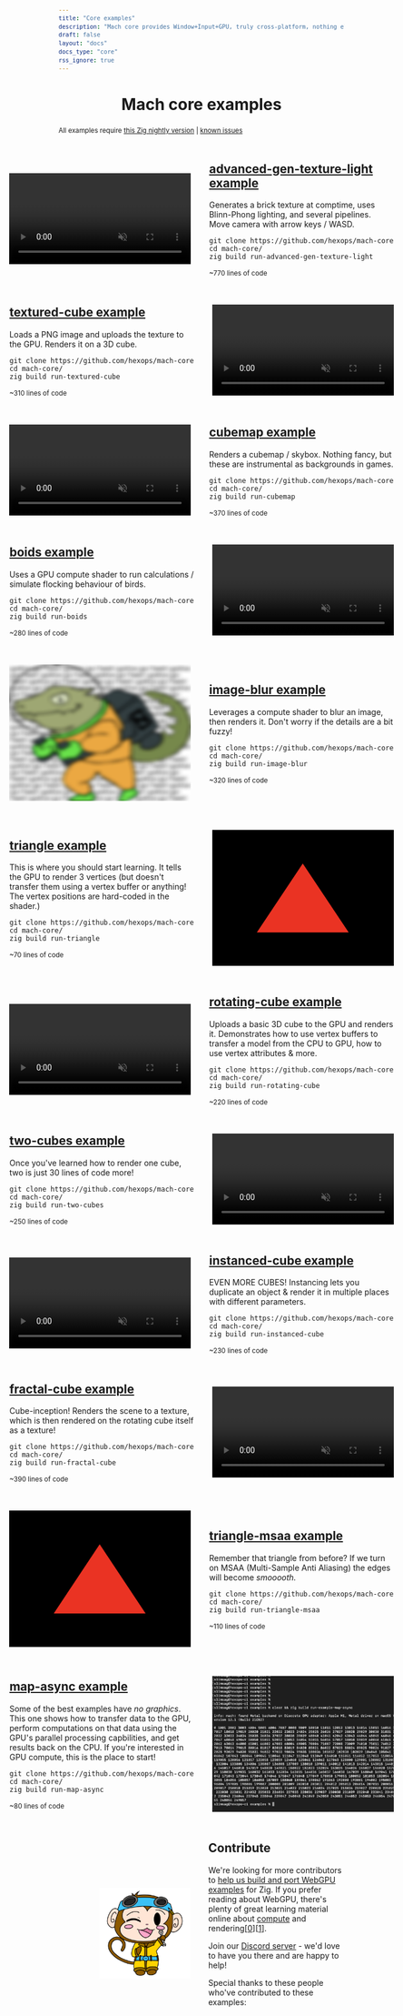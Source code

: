 ```yaml
---
title: "Core examples"
description: "Mach core provides Window+Input+GPU, truly cross-platform, nothing else. Get started in under 60s with these examples."
draft: false
layout: "docs"
docs_type: "core"
rss_ignore: true
---
```


<style>
.p-section {
    display: flex;
    flex-direction: row;
    margin-top: 3rem;
    align-items: center;
    justify-content: center;
}
.p-section-highlight {
    margin-top: 4rem;
    margin-bottom: 2rem;
}
.p-section-right {
    margin-left: 2rem;
}
.p-section-left {
    margin-right: 2rem;
}
.p-img-left {
    height: 10rem;
    margin-left: 4.5rem;
}
.p-img-right {
    height: 10rem;
    margin-right: 4.5rem;
}
.p-logo { margin-right: 3rem; margin-top: 2rem; }
.p-logo>img {
    height: 10rem;
    width: 100%;
}

h2 {
    text-align: left;
    margin-top: 0;
}
pre {
    max-width: 25rem;
    font-size: 12px;
}

@media (max-width:700px) {
    .p-warning { margin-top: 0; }
    .p-logo { margin: auto; margin-top: 0; margin-bottom: -2rem; }
    .p-logo img { margin-top: -1rem; }
    .p-section { margin-top: 4rem; flex-direction: column; }
    .p-section h2 { text-align: center; }
    .p-section-right { margin-left: 0; }
    .p-section-left { margin-right: 0; }
    .p-section small { margin: 0; display: block; text-align: center; }
    .p-img-left { margin: auto; margin-top: 2rem; margin-bottom: -1rem; height: 6rem; }
    .p-img-right { margin: auto; margin-bottom: 2rem; margin-top: -1rem; height: 6rem; }
    .p-section iframe {
        width: 100%;
        height: 15rem;
    }
}

.animated-demo > video, .static-demo > img {
    min-width: 20rem;
    max-width: 20rem;
}
</style>

<h1 align="center">Mach core examples</h1>

<small style="margin-top: 0rem; text-align: center;">
    All examples require <a href="https://github.com/hexops/mach#supported-zig-version">this Zig nightly version</a> | <a href="/about/known-issues">known issues</a>
</small>

<div class="p-section">
    <a class="animated-demo" href="/core-example/advanced-gen-texture-light.mp4">
        <video autoplay loop muted>
        <source src="/core-example/advanced-gen-texture-light.mp4" type="video/mp4">
        </video>
    </a>
    <div class="p-section-right">
        <h2><a href="https://github.com/hexops/mach-core/tree/main/examples/advanced-gen-texture-light">advanced-gen-texture-light example</a></h2>
        <p>Generates a brick texture at comptime, uses Blinn-Phong lighting, and several pipelines. Move camera with arrow keys / WASD.</p>
        <div>
<code><pre class="code">
git clone https://github.com/hexops/mach-core
cd mach-core/
zig build run-advanced-gen-texture-light
</pre></code>
        </div>
        <small>~770 lines of code</small>
    </div>
</div>

<div class="p-section">
    <div class="p-section-left">
        <h2><a href="https://github.com/hexops/mach-core/tree/main/examples/textured-cube">textured-cube example</a></h2>
        <p>Loads a PNG image and uploads the texture to the GPU. Renders it on a 3D cube.</p>
        <div>
<code><pre class="code">
git clone https://github.com/hexops/mach-core
cd mach-core/
zig build run-textured-cube
</pre></code>
        </div>
        <small>~310 lines of code</small>
    </div>
    <a class="animated-demo" href="/core-example/textured-cube.mp4">
        <video autoplay loop muted>
        <source src="/core-example/textured-cube.mp4" type="video/mp4">
        </video>
    </a>
</div>

<div class="p-section">
    <a class="animated-demo" href="/core-example/cubemap.mp4">
        <video autoplay loop muted>
        <source src="/core-example/cubemap.mp4" type="video/mp4">
        </video>
    </a>
    <div class="p-section-right">
        <h2><a href="https://github.com/hexops/mach-core/tree/main/examples/cubemap">cubemap example</a></h2>
        <p>Renders a cubemap / skybox. Nothing fancy, but these are instrumental as backgrounds in games.</p>
        <div>
<code><pre class="code">
git clone https://github.com/hexops/mach-core
cd mach-core/
zig build run-cubemap
</pre></code>
        </div>
        <small>~370 lines of code</small>
    </div>
</div>

<div class="p-section">
    <div class="p-section-left">
        <h2><a href="https://github.com/hexops/mach-core/tree/main/examples/boids">boids example</a></h2>
        <p>Uses a GPU compute shader to run calculations / simulate flocking behaviour of birds.</p>
        <div>
<code><pre class="code">
git clone https://github.com/hexops/mach-core
cd mach-core/
zig build run-boids
</pre></code>
        </div>
        <small>~280 lines of code</small>
    </div>
    <a class="animated-demo" href="/core-example/boids.mp4">
        <video autoplay loop muted>
        <source src="/core-example/boids.mp4" type="video/mp4">
        </video>
    </a>
</div>

<div class="p-section">
    <a class="static-demo" href="/core-example/image-blur.png">
        <img src="/core-example/image-blur.png" />
    </a>
    <div class="p-section-right">
        <h2><a href="https://github.com/hexops/mach-core/tree/main/examples/image-blur">image-blur example</a></h2>
        <p>Leverages a compute shader to blur an image, then renders it. Don't worry if the details are a bit fuzzy!</p>
        <div>
<code><pre class="code">
git clone https://github.com/hexops/mach-core
cd mach-core/
zig build run-image-blur
</pre></code>
        </div>
        <small>~320 lines of code</small>
    </div>
</div>

<div class="p-section">
    <div class="p-section-left">
        <h2><a href="https://github.com/hexops/mach-core/tree/main/examples/triangle">triangle example</a></h2>
        <p>This is where you should start learning. It tells the GPU to render 3 vertices (but doesn't transfer them using a vertex buffer or anything! The vertex positions are hard-coded in the shader.)</p>
        <div>
<code><pre class="code">
git clone https://github.com/hexops/mach-core
cd mach-core/
zig build run-triangle
</pre></code>
        </div>
        <small>~70 lines of code</small>
    </div>
    <a class="static-demo" href="/core-example/triangle.png">
        <img src="/core-example/triangle.png" />
    </a>
</div>

<div class="p-section">
    <a class="animated-demo" href="/core-example/rotating-cube.mp4">
        <video autoplay loop muted>
        <source src="/core-example/rotating-cube.mp4" type="video/mp4">
        </video>
    </a>
    <div class="p-section-right">
        <h2><a href="https://github.com/hexops/mach-core/tree/main/examples/rotating-cube">rotating-cube example</a></h2>
        <p>Uploads a basic 3D cube to the GPU and renders it. Demonstrates how to use vertex buffers to transfer a model from the CPU to GPU, how to use vertex attributes & more.</p>
        <div>
<code><pre class="code">
git clone https://github.com/hexops/mach-core
cd mach-core/
zig build run-rotating-cube
</pre></code>
        </div>
        <small>~220 lines of code</small>
    </div>
</div>

<div class="p-section">
    <div class="p-section-left">
        <h2><a href="https://github.com/hexops/mach-core/tree/main/examples/two-cubes">two-cubes example</a></h2>
        <p>Once you've learned how to render one cube, two is just 30 lines of code more!</p>
        <div>
<code><pre class="code">
git clone https://github.com/hexops/mach-core
cd mach-core/
zig build run-two-cubes
</pre></code>
        </div>
        <small>~250 lines of code</small>
    </div>
    <a class="animated-demo" href="/core-example/two-cubes.mp4">
        <video autoplay loop muted>
        <source src="/core-example/two-cubes.mp4" type="video/mp4">
        </video>
    </a>
</div>

<div class="p-section">
    <a class="animated-demo" href="/core-example/instanced-cube.mp4">
        <video autoplay loop muted>
        <source src="/core-example/instanced-cube.mp4" type="video/mp4">
        </video>
    </a>
    <div class="p-section-right">
        <h2><a href="https://github.com/hexops/mach-core/tree/main/examples/instanced-cube">instanced-cube example</a></h2>
        <p>EVEN MORE CUBES! Instancing lets you duplicate an object & render it in multiple places with different parameters.</p>
        <div>
<code><pre class="code">
git clone https://github.com/hexops/mach-core
cd mach-core/
zig build run-instanced-cube
</pre></code>
        </div>
        <small>~230 lines of code</small>
    </div>
</div>

<div class="p-section">
    <div class="p-section-left">
        <h2><a href="https://github.com/hexops/mach-core/tree/main/examples/fractal-cube">fractal-cube example</a></h2>
        <p>Cube-inception! Renders the scene to a texture, which is then rendered on the rotating cube itself as a texture!</p>
        <div>
<code><pre class="code">
git clone https://github.com/hexops/mach-core
cd mach-core/
zig build run-fractal-cube
</pre></code>
        </div>
        <small>~390 lines of code</small>
    </div>
    <a class="animated-demo" href="/core-example/fractal-cube.mp4">
        <video autoplay loop muted>
        <source src="/core-example/fractal-cube.mp4" type="video/mp4">
        </video>
    </a>
</div>

<div class="p-section">
    <a class="static-demo" href="/core-example/triangle-msaa.png">
        <img src="/core-example/triangle-msaa.png" />
    </a>
    <div class="p-section-right">
        <h2><a href="https://github.com/hexops/mach-core/tree/main/examples/triangle-msaa">triangle-msaa example</a></h2>
        <p>Remember that triangle from before? If we turn on MSAA (Multi-Sample Anti Aliasing) the edges will become <em>smooooth.</em></p>
        <div>
<code><pre class="code">
git clone https://github.com/hexops/mach-core
cd mach-core/
zig build run-triangle-msaa
</pre></code>
        </div>
        <small>~110 lines of code</small>
    </div>
</div>

<div class="p-section">
    <div class="p-section-left">
        <h2><a href="https://github.com/hexops/mach-core/tree/main/examples/map-async">map-async example</a></h2>
        <p>Some of the best examples have <em>no graphics</em>. This one shows how to transfer data to the GPU, perform computations on that data using the GPU's parallel processing capbilities, and get results back on the CPU. If you're interested in GPU compute, this is the place to start!</p>
        <div>
<code><pre class="code">
git clone https://github.com/hexops/mach-core
cd mach-core/
zig build run-map-async
</pre></code>
        </div>
        <small>~80 lines of code</small>
    </div>
    <a class="static-demo" href="/core-example/map-async.png">
        <img src="/core-example/map-async.png" />
    </a>
</div>


<div class="p-section">
    <img class="p-img-left" src="/img/wrench.svg"></img>
    <div class="p-section-right">
        <h2>Contribute</h2>
        <p>We're looking for more contributors to <a href="https://github.com/hexops/mach/issues/230">help us build and port WebGPU examples</a> for Zig. If you prefer reading about WebGPU, there's plenty of great learning material online about <a href="https://surma.dev/things/webgpu/">compute</a> and rendering[<a href="https://twitter.com/Tojiro/status/1549852280270102528">0</a>][<a href="https://alain.xyz/blog/raw-webgpu">1</a>].</p>
        <p>Join our <a href="https://discord.gg/XNG3NZgCqp">Discord server</a> - we'd love to have you there and are happy to help!</p>
        <p>Special thanks to these people who've contributed to these examples:</p>
        <div style="max-width: 40rem; text-align: left; margin-top: 1rem;">
            <a href="https://github.com/kdchambers"><img src="https://images.weserv.nl/?url=github.com/kdchambers.png?v=4&h=60&w=60&fit=cover&mask=circle&maxage=7d" width="60px" alt="" /></a>
            <a href="https://github.com/alichraghi"><img src="https://images.weserv.nl/?url=github.com/alichraghi.png?v=4&h=60&w=60&fit=cover&mask=circle&maxage=7d" width="60px" alt="" /></a>
            <a href="https://github.com/Andoryuuta"><img src="https://images.weserv.nl/?url=github.com/Andoryuuta.png?v=4&h=60&w=60&fit=cover&mask=circle&maxage=7d" width="60px" alt="" /></a>
            <a href="https://github.com/d3m1gd"><img src="https://images.weserv.nl/?url=github.com/d3m1gd.png?v=4&h=60&w=60&fit=cover&mask=circle&maxage=7d" width="60px" alt="" /></a>
            <a href="https://github.com/iddev5"><img src="https://images.weserv.nl/?url=github.com/iddev5.png?v=4&h=60&w=60&fit=cover&mask=circle&maxage=7d" width="60px" alt="" /></a>
            <a href="https://github.com/johanfforsberg"><img src="https://images.weserv.nl/?url=github.com/johanfforsberg.png?v=4&h=60&w=60&fit=cover&mask=circle&maxage=7d" width="60px" alt="" /></a>
            <a href="https://github.com/lucasromanosantos"><img src="https://images.weserv.nl/?url=github.com/lucasromanosantos.png?v=4&h=60&w=60&fit=cover&mask=circle&maxage=7d" width="60px" alt="" /></a>
            <a href="https://github.com/NewbLuck"><img src="https://images.weserv.nl/?url=github.com/NewbLuck.png?v=4&h=60&w=60&fit=cover&mask=circle&maxage=7d" width="60px" alt="" /></a>
            <a href="https://github.com/PiergiorgioZagaria"><img src="https://images.weserv.nl/?url=github.com/PiergiorgioZagaria.png?v=4&h=60&w=60&fit=cover&mask=circle&maxage=7d" width="60px" alt="" /></a>
        </div>
    </div>
</div>